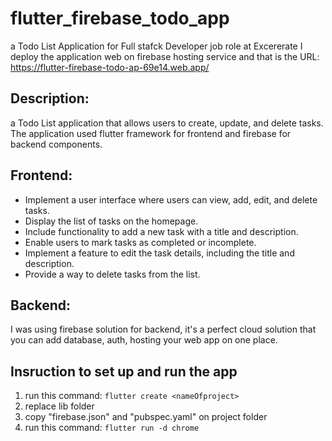 # flutter_firebase_todo_app

a Todo List Application for Full stafck Developer job role at Excererate
I deploy the application web on firebase hosting service and that is the URL:
https://flutter-firebase-todo-ap-69e14.web.app/

## Description:
a Todo List application that allows users to create, update, and delete tasks. The application used flutter framework for frontend and firebase for backend components.

## Frontend:

* Implement a user interface where users can view, add, edit, and delete tasks.
* Display the list of tasks on the homepage.
* Include functionality to add a new task with a title and description.
* Enable users to mark tasks as completed or incomplete.
* Implement a feature to edit the task details, including the title and description.
* Provide a way to delete tasks from the list.

## Backend:

I was using firebase solution for backend, it's a perfect cloud solution that you can add database, auth, hosting your web app on one place.

## Insruction to set up and run the app

1. run this command: `flutter create <nameOfproject>`
2. replace lib folder
3. copy "firebase.json" and "pubspec.yaml" on project folder
4. run this command: `flutter run -d chrome`